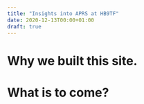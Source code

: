 ```yaml
---
title: "Insights into APRS at HB9TF"
date: 2020-12-13T00:00+01:00
draft: true
---
```


# Why we built this site.

# What is to come?

